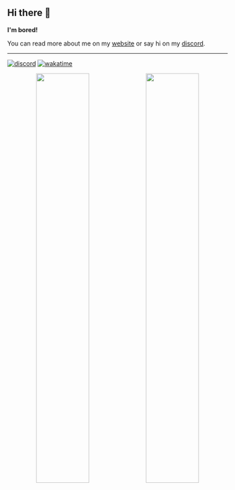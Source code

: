 ## Hi there 👋

**I'm bored!**

You can read more about me on my [website](https://tooboredtocode.dev) or say hi on my [discord](https://albedo.me/discord).

---
[![discord](https://img.shields.io/static/v1?label=Discord&message=albedo%239999&style=for-the-badge&color=5865f2)](https://discord.com/users/244459328847872000)
[![wakatime](https://wakatime.com/badge/user/54268028-db08-4078-badf-f93a587bd8c9.svg?style=for-the-badge)](https://wakatime.com/@54268028-db08-4078-badf-f93a587bd8c9)

<div align="center">
  <img width="49%" src="https://github-readme-stats.vercel.app/api?username=tooboredtocode&title_color=dc420b&text_color=8ae9ff&bg_color=20,00101f,000e2f&hide_border=true&custom_title=Some%20cool%20Stats:" />
  <img width="49%" src="https://github-readme-stats.vercel.app/api/top-langs?username=tooboredtocode&layout=compact&title_color=dc420b&text_color=8ae9ff&bg_color=20,000e2f,000b3e&hide_border=true&custom_title=Languages%20I%20use%20most%20often:&langs_count=8" />
</div>
